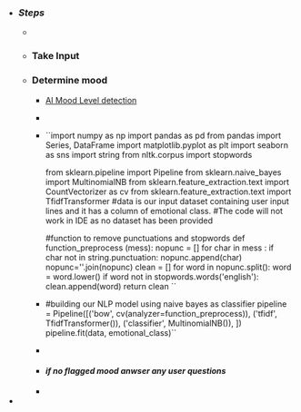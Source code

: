 - ### *Steps*
	-
	- ### Take Input
	- ### Determine mood
		- [AI Mood Level detection ](https://www.geeksforgeeks.org/project-idea-ai-therapist/)
		-
		- ``import numpy as np
		  import pandas as pd
		  from pandas import Series, DataFrame
		  import matplotlib.pyplot as plt
		  import seaborn as sns
		  import string
		  from nltk.corpus import stopwords
		  
		  from sklearn.pipeline import Pipeline 
		  from sklearn.naive_bayes import MultinomialNB
		  from sklearn.feature_extraction.text import CountVectorizer as cv
		  from sklearn.feature_extraction.text import TfidfTransformer
		  #data is our input dataset containing user input lines and it has a column of emotional class. 
		  #The code will not work in IDE as no dataset has been provided
		  
		  
		  #function to remove punctuations and stopwords
		  def function_preprocess (mess):
		    nopunc = []
		    for char in mess :
		        if char not in string.punctuation:
		            nopunc.append(char)
		    nopunc=''.join(nopunc)
		    clean = []
		    for word in nopunc.split():
		        word = word.lower()
		        if word not in stopwords.words('english'):
		            clean.append(word)
		    return clean ``
		- #building our NLP model using naive bayes as classifier
		  pipeline = Pipeline([('bow', cv(analyzer=function_preprocess)),
		                    ('tfidf', TfidfTransformer()),
		                    ('classifier', MultinomialNB()),
		                    ])
		  pipeline.fit(data, emotional_class)``
		-
		- #### *if no flagged mood anwser any user questions*
		-
-